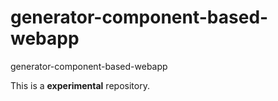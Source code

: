 # generator-component-based-webapp
generator-component-based-webapp


This is a **experimental** repository.  
